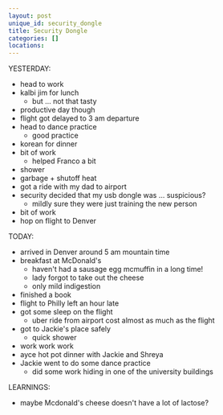 ```yaml
---
layout: post
unique_id: security_dongle
title: Security Dongle
categories: []
locations: 
---
```


YESTERDAY:
* head to work
* kalbi jim for lunch
  * but ... not that tasty
* productive day though
* flight got delayed to 3 am departure
* head to dance practice
  * good practice
* korean for dinner
* bit of work
  * helped Franco a bit
* shower
* garbage + shutoff heat
* got a ride with my dad to airport
* security decided that my usb dongle was ... suspicious?
  * mildly sure they were just training the new person
* bit of work
* hop on flight to Denver

TODAY:
* arrived in Denver around 5 am mountain time
* breakfast at McDonald's
  * haven't had a sausage egg mcmuffin in a long time!
  * lady forgot to take out the cheese
  * only mild indigestion
* finished a book
* flight to Philly left an hour late
* got some sleep on the flight
  * uber ride from airport cost almost as much as the flight
* got to Jackie's place safely
  * quick shower
* work work work
* ayce hot pot dinner with Jackie and Shreya
* Jackie went to do some dance practice
  * did some work hiding in one of the university buildings

LEARNINGS:
* maybe Mcdonald's cheese doesn't have a lot of lactose?
